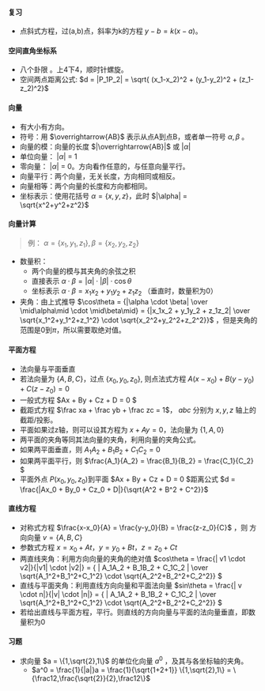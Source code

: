 
<!-- https://en.wikibooks.org/wiki/LaTeX/Mathematics -->

#### 复习
- 点斜式方程，过(a,b)点，斜率为k的方程 $y-b = k(x-a)$。



#### 空间直角坐标系
- 八个卦限 。上4下4，顺时针螺旋。
- 空间两点距离公式: $d = |P_1P_2| = \sqrt{ (x_1-x_2)^2 + (y_1-y_2)^2 + (z_1-z_2)^2}$

#### 向量
  - 有大小有方向。
  - 符号：用 $\overrightarrow{AB}$ 表示从点A到点B，或者单一符号 $\alpha, \beta$ 。
  - 向量的模：向量的长度 $|\overrightarrow{AB}|$ 或 $|\alpha|$
  - 单位向量： $|\alpha|$ = 1
  - 零向量： $|\alpha|$ = 0。方向看作任意的，与任意向量平行。
  - 向量平行：两个向量，无关长度，方向相同或相反。
  - 向量相等：两个向量的长度和方向都相同。
  - 坐标表示：使用花括号 $\alpha = \{x,y,z\}$，此时 $|\alpha| = \sqrt{x^2+y^2+z^2}$

#### 向量计算
  > 例： $\alpha = \{x_1,y_1,z_1\}, \beta = \{x_2,y_2,z_2\}$
  - 数量积：
    - 两个向量的模与其夹角的余弦之积
    - 直接表示 $\alpha \cdot \beta = |\alpha| \cdot |\beta| \cdot \cos\theta$
    - 坐标表示 $\alpha \cdot \beta = x_1x_2 + y_1y_2 + z_1z_2$ （垂直时，数量积为0）
  - 夹角：由上式推导 $\cos\theta = {|\alpha \cdot \beta| \over \mid\alpha\mid \cdot \mid\beta\mid} = {|x_1x_2 + y_1y_2 + z_1z_2| \over \sqrt{x_1^2+y_1^2+z_1^2} \cdot \sqrt{x_2^2+y_2^2+z_2^2}}$ ，但是夹角的范围是0到$\pi$，所以需要取绝对值。


#### 平面方程
  - 法向量与平面垂直
  - 若法向量为 $\{A,B,C\}$，过点 $\{x_0,y_0,z_0\}$, 则点法式方程 $A(x-x_0) + B(y-y_0) + C(z-z_0) = 0$ 
  - 一般式方程 $Ax + By + Cz + D = 0 $ 
  - 截距式方程 $\frac xa + \frac yb + \frac zc = 1$， $abc$ 分别为 $x,y,z$ 轴上的截距/投影。
  - 平面如果过z轴，则可以设其方程为 $x+Ay=0$，法向量为 $\{1,A,0\}$
  - 两平面的夹角等同其法向量的夹角，利用向量的夹角公式。
  - 如果两平面垂直，则 $A_1A_2 + B_1B_2 + C_1C_2 = 0$
  - 如果两平面平行，则 $\frac{A_1}{A_2} = \frac{B_1}{B_2} = \frac{C_1}{C_2} $
  - 平面外点 $P(x_0,y_0,z_0)$到平面 $Ax + By + Cz + D = 0 $距离公式 $d = \frac{|Ax_0 + By_0 + Cz_0 + D|}{\sqrt{A^2 + B^2 + C^2}}$ 

#### 直线方程
  - 对称式方程 $\frac{x-x_0}{A} = \frac{y-y_0}{B} = \frac{z-z_0}{C}$ ，则 方向向量 $v = \{A,B,C\}$
  - 参数式方程 $x = x_0 + At ，y = y_0 + Bt ，z = z_0 + Ct$
  - 两直线夹角：利用方向向量的夹角的绝对值  $cos\theta = \frac{| v1 \cdot v2|}{|v1| \cdot |v2|} =  { | A_1A_2 + B_1B_2 + C_1C_2 | \over \sqrt{A_1^2+B_1^2+C_1^2} \cdot \sqrt{A_2^2+B_2^2+C_2^2}}  $ 
  - 直线与平面夹角：利用直线方向向量和平面法向量 $sin\theta = \frac{| v \cdot n|}{|v| \cdot |n|} =  { | A_1A_2 + B_1B_2 + C_1C_2 | \over \sqrt{A_1^2+B_1^2+C_1^2} \cdot \sqrt{A_2^2+B_2^2+C_2^2}}  $
  - 若给出直线与平面方程，平行。则直线的方向向量与平面的法向量垂直，即数量积为0

#### 习题
- 求向量 $a = \{1,\sqrt{2},1\}$ 的单位化向量 $a^0$ ，及其与各坐标轴的夹角。
  - $a^0 = \frac{1}{|a|}a = \frac{1}{\sqrt{1+2+1}} \{1,\sqrt{2},1\} = \{\frac12,\frac{\sqrt{2}}{2},\frac12\}$ 


<!-- 
- 习题：
  - 判断点$(-1,2,-5)$所在卦限
  - 点$(1,-3,2)$关于x轴对称的点。 （x坐标不变，其余坐标取相反数。(1,3,-2)）
  - 向量 $\alpha = \{3,2,\frac{1}{2} \}, \beta = \{-1,1,0\}$，则 $2\alpha \cdot \beta$ =
  - 两个向量的标$\{8,-4,1\}、\{2,2,1\}$，求两个向量的夹角。 （套用两个数量积公式, 1/3）
  - 点$(2,3,7)$到平面 $2x+2y-z+6=0$ 的距离。（得出法向量{2,2,-1}，套用公式）
  - 求向量$ a={1,\sqrt{2},1\}$ 的单位向量，及其和各坐标轴的夹角. [tkk]  \myVariable -->

 
